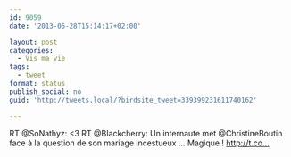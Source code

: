 ```yaml
---
id: 9059
date: '2013-05-28T15:14:17+02:00'

layout: post
categories:
  - Vis ma vie
tags:
  - tweet
format: status
publish_social: no
guid: 'http://tweets.local/?birdsite_tweet=339399231611740162'

---
```


RT @SoNathyz: &lt;3 RT @BIackcherry: Un internaute met @ChristineBoutin face à la question de son mariage incestueux … Magique ! http://t.co…